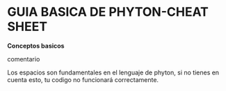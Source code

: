 # GUIA BASICA DE PHYTON-CHEAT SHEET
**Conceptos basicos**

comentario

Los espacios son fundamentales en el lenguaje de phyton, si no tienes en cuenta esto, tu codigo no funcionará correctamente.

       
